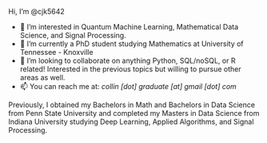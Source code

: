 Hi, I’m @cjk5642
- 👀 I’m interested in Quantum Machine Learning, Mathematical Data Science, and Signal Processing.
- 🌱 I’m currently a PhD student studying Mathematics at University of Tennessee - Knoxville
- 💞️ I’m looking to collaborate on anything Python, SQL/noSQL, or R related! Interested in the previous topics but willing to pursue other areas as well.
- 📫 You can reach me at: *collin [dot] graduate [at] gmail [dot] com*

Previously, I obtained my Bachelors in Math and Bachelors in Data Science from Penn State University and completed my Masters in Data Science from Indiana University studying Deep Learning, Applied Algorithms, and Signal Processing.

<!---
cjk5642/cjk5642 is a ✨ special ✨ repository because its `README.md` (this file) appears on your GitHub profile.
You can click the Preview link to take a look at your changes.
--->
